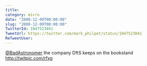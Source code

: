 ```yaml
---
title: 
category: micro
date: "2008-12-09T00:00:00"
slug: "2008-12-09T00:00:00"
TwitterId: 1047523041
TweetUrl: https://twitter.com/mark_philpot/status/1047523041
ReTweetUser: 
---
```


[@BadAstronomer](https://twitter.com/BadAstronomer) the company DftS keeps on the bookstand http://twitpic.com/rfxg